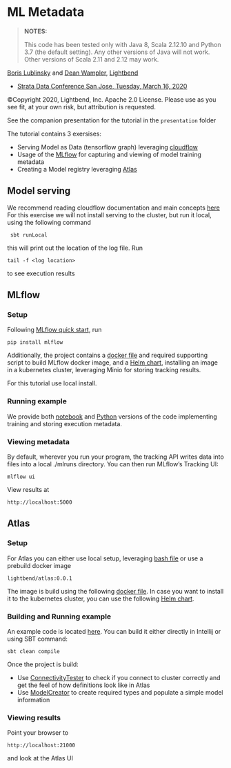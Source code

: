 # ML Metadata

> **NOTES:**
>
> This code has been tested only with Java 8, Scala 2.12.10 and Python 3.7 (the default setting). Any other versions of Java will not work. Other versions of Scala 2.11 and 2.12 may work.

[Boris Lublinsky](mailto:boris.lublinsky@lightbend.com) and [Dean Wampler](mailto:dean.wampler@lightbend.com), [Lightbend](https://lightbend.com/lightbend-platform)

* [Strata Data Conference San Jose, Tuesday, March 16, 2020](https://conferences.oreilly.com/strata-data-ai/stai-ca/schedule/2020-03-16)

©Copyright 2020, Lightbend, Inc. Apache 2.0 License. Please use as you see fit, at your own risk, but attribution is requested.


See the companion presentation for the tutorial in the `presentation` folder

The tutorial contains 3 exersises:
* Serving Model as Data (tensorflow graph) leveraging [cloudflow](https://cloudflow.io/)
* Usage of the [MLflow](https://mlflow.org/) for capturing and viewing of model training metadata
* Creating a Model registry leveraging [Atlas](https://atlas.apache.org/#/)

## Model serving

We recommend reading cloudflow documentation and main concepts [here](https://cloudflow.io/)
For this exercise we will not install serving to the cluster, but run it local, using the following command
````
 sbt runLocal
````
this will print out the location of the log file. Run
````
tail -f <log location>
````
to see execution results

## MLflow

### Setup
Following [MLflow quick start](https://www.mlflow.org/docs/latest/quickstart.html), run
````
pip install mlflow
````
Additionally, the project contains a [docker file](/MLFlow/docker/Dockerfile) and required supporting 
script to build MLflow docker image, and a [Helm chart](/MLFlow/chart), installing an image in a 
kubernetes cluster, leveraging Minio for storing tracking results.

For this tutorial use local install.

### Running example
We provide both [notebook](/MLFlow/example/MLFlow.ipynb) and [Python](/MLFlow/example/MLFlow.py) versions of the
code implementing training and storing execution metadata.

### Viewing metadata
By default, wherever you run your program, the tracking API writes data into files into a local ./mlruns directory. You can then run MLflow’s Tracking UI:
````
mlflow ui
````
View results at 
````
http://localhost:5000
````

## Atlas

### Setup
For Atlas you can either use local setup, leveraging [bash file](Atlas/localinstall/install.sh)
or use a prebuild docker image 
````
lightbend/atlas:0.0.1
````
The image is build using the following [docker file](Atlas/docker/Dockerfile). In case you want to install
it to the kubernetes cluster, you can use the following [Helm chart](Atlas/chart).

### Building and Running example
An example code is located [here](/atlasclient). You can build it either directly
in Intellij or using SBT command:
````
sbt clean compile
````
Once the project is build:
* Use [ConnectivityTester](atlasclient/src/main/scala/com/lightbend/atlas/utils/ConnectivityTester.scala) to check
if you connect to cluster correctly and get the feel of how definitions look like in Atlas
* Use [ModelCreator](atlasclient/src/main/scala/com/lightbend/atlas/model/ModelCreator.scala) to create required types
and populate a simple model information

### Viewing results

Point your browser to
````
http://localhost:21000
````
and look at the Atlas UI 